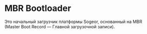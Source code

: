 MBR Bootloader
==============

Это начальный загрузчик платформы Sogeor, основанный на MBR (Master Boot Record — Главной загрузочной записи).